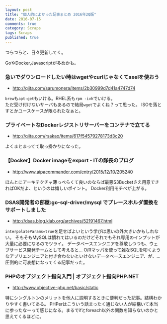 ```yaml
---
layout: post
title: "個人的によかった記事まとめ 2016年2Q版"
date: 2016-07-15
comments: true
category: Scraps
tags: Scraps
published: true
---
```


つらつらと、日々更新してく。

GoやDocker,Javascriptが多めかも。


### 急いでダウンロードしたい時はwgetやcurlじゃなくてaxelを使おう

- <http://qiita.com/sarumonera/items/2b30999d7d41a4747d74>

`brew`も`apt-get`もいける。RHEL系も`rpm -ivh`でいける。  
ただ受け付けないサーバもあるので結局`wget`でよくね？って思った。
ISOを落とすとかユースケースが限られたなぁと。

### プライベートなDockerレジストリサーバーをコンテナで立てる
- <http://qiita.com/rsakao/items/617f54579278173d3c20>

よくまとまってて取っ掛かりになった。

### 【Docker】Docker imageをexport - ITの隊長のブログ
- <http://www.aipacommander.com/entry/2015/12/10/205240>

ほんとにアーキテクチャ薄っぺらくて良いのならば最悪S3Bucketさえ用意できればOKだよ、というのは嬉しいポイント。
Docker利用モチベが上がる。

### DSAS開発者の部屋:go-sql-driver/mysql でプレースホルダ置換をサポートしました
- <http://dsas.blog.klab.org/archives/52191467.html>

`interpolateParams=true`を足せばよいという学びは思いの外大きいかもしれない。
そもそもMySQLは慣れてはいるのだけどそれでもそれ専用のインプットが大量に必要になるのでツライ。
データベースエンジニアを尊敬しつつも、ウェブサービス開発チームとして考えると…
O/Rマッパを使って雑なSQLを叩くようなアプリエンジニアと付き合わないといけないデータベースエンジニア、が、…圧倒的に可哀想になってくる記事だった。


### PHPのオブジェクト指向入門 | オブジェクト指向PHP.NET
- <http://www.objective-php.net/basic/static>

特にシングルトンのメリットを他人に説明するときに便利だった記事。結構わかりやすく書いてある。
PHPerはこういう話まったく通じない人が結構いて本当に参ったなーって感じになる。まるでifとforeach以外の関数を知らないのかと思えてくるほどに。

